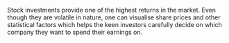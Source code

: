 Stock investments provide one of the highest returns in the market. Even though they are volatile in nature, one can visualise share prices and other statistical factors which helps the keen investors carefully decide on which company they want to spend their earnings on.
